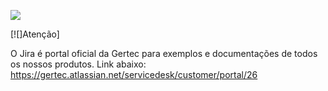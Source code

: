 [![](https://pbs.twimg.com/media/EKzBdw7WwAQrq8J.png)](https://www.gertec.com.br/)

[![]Atenção]

 O Jira é portal oficial da Gertec para exemplos e documentações de todos os nossos produtos. Link abaixo:
 https://gertec.atlassian.net/servicedesk/customer/portal/26
